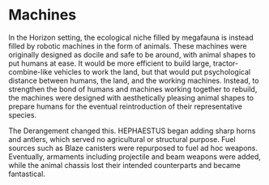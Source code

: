 # Machines

In the Horizon setting, the ecological niche filled by megafauna is instead filled by robotic machines in the form of animals.
These machines were originally designed as docile and safe to be around, with animal shapes to put humans at ease.
It would be more efficient to build large, tractor-combine-like vehicles to work the land, but that would put psychological distance between humans, the land, and the working machines.
Instead, to strengthen the bond of humans and machines working together to rebuild, the machines were designed with aesthetically pleasing animal shapes to prepare humans for the eventual reintroduction of their representative species.

The Derangement changed this.
HEPHAESTUS began adding sharp horns and antlers, which served no agricultural or structural purpose.
Fuel sources such as Blaze canisters were repurposed to fuel ad hoc weapons.
Eventually, armaments including projectile and beam weapons were added, while the animal chassis lost their intended counterparts and became fantastical.

